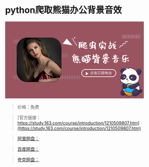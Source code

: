 # python爬取熊猫办公背景音效

![img](../../../assets/study163/free/1fd0dd9e12f24ddc82ea8ed03a2ecc4f.png)

> 价格：免费

> [官方链接：https://study.163.com/course/introduction/1210509807.htm](https://study.163.com/course/introduction/1210509807.htm)

> [阿里网盘：]()

> [百度网盘：]()

> [夸克网盘：]()
